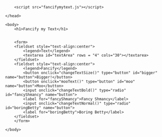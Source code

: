 
<html>
	<head>
		<title>Fancify Shamcify</title>

		<script src="fancifymytext.js"></script>
		
	</head>

	<body>
		<h1>Fancify my Text</h1>
		

		<form>
		<fieldset style="text-align:center">
			<legend>Text</legend>
			<textarea id="textArea" rows = "4" cols="30"></textarea>
		</fieldset>
		<fieldset style="text-align:center">
			<legend>Fancify</legend>
			<button onclick="changeTextSize()" type="button" id="bigger" name="button">Bigger!</button>
			<button onclick="mooText()" type="button" id="moo" name="button">Moo</button>
			<input onclick="changeTextBold()" type="radio" id="fancyShmancy" name="button">
			<label for="fancyShmancy">Fancy Shmancy</label>
			<input onclick="changeTextNormal()" type="radio" id="boringBetty" name="button">
			<label for="boringBetty">Boring Betty</label>
		</fieldset>
		</form>
		
	</body>
</html>

